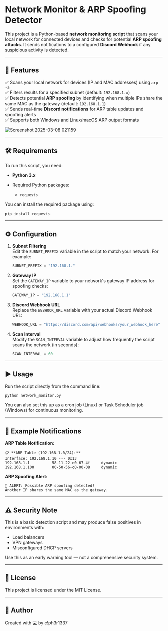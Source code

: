 # Network Monitor & ARP Spoofing Detector

This project is a Python-based **network monitoring script** that scans your local network for connected devices and checks for potential **ARP spoofing attacks**. It sends notifications to a configured **Discord Webhook** if any suspicious activity is detected.

---

## 🚀 Features

✅ Scans your local network for devices (IP and MAC addresses) using `arp -a`  
✅ Filters results for a specified subnet (default: `192.168.1.x`)  
✅ Detects potential **ARP spoofing** by identifying when multiple IPs share the same MAC as the gateway (default: `192.168.1.1`)  
✅ Sends real-time **Discord notifications** for ARP table updates and spoofing alerts  
✅ Supports both Windows and Linux/macOS ARP output formats

![Screenshot 2025-03-08 021159](https://github.com/user-attachments/assets/4b555f88-8ef7-43d3-9c08-996333475ad9)

---

## 🛠️ Requirements

To run this script, you need:

- **Python 3.x**

- Required Python packages:
  - `requests`

You can install the required package using:

```bash
pip install requests
```

---

## ⚙️ Configuration

1. **Subnet Filtering**  
   Edit the `SUBNET_PREFIX` variable in the script to match your network. For example:

   ```python
   SUBNET_PREFIX = "192.168.1."
   ```

2. **Gateway IP**  
   Set the `GATEWAY_IP` variable to your network's gateway IP address for spoofing checks:

   ```python
   GATEWAY_IP = "192.168.1.1"
   ```

3. **Discord Webhook URL**  
   Replace the `WEBHOOK_URL` variable with your actual Discord Webhook URL:

   ```python
   WEBHOOK_URL = "https://discord.com/api/webhooks/your_webhook_here"
   ```

4. **Scan Interval**  
   Modify the `SCAN_INTERVAL` variable to adjust how frequently the script scans the network (in seconds):

   ```python
   SCAN_INTERVAL = 60
   ```

---

## ▶️ Usage

Run the script directly from the command line:

```bash
python network_monitor.py
```

You can also set this up as a cron job (Linux) or Task Scheduler job (Windows) for continuous monitoring.

---

## 🔔 Example Notifications

**ARP Table Notification:**

```
📋 **ARP Table (192.168.1.0/24):**
Interface: 192.168.1.10 --- 0x13
192.168.1.1          58-11-22-e0-67-4f     dynamic
192.168.1.100        00-50-56-c0-00-08     dynamic
```

**ARP Spoofing Alert:**

```
🔔 ALERT: Possible ARP spoofing detected!
Another IP shares the same MAC as the gateway.
```

---

## ⚠️ Security Note

This is a basic detection script and may produce false positives in environments with:

- Load balancers  
- VPN gateways  
- Misconfigured DHCP servers  

Use this as an early warning tool — not a comprehensive security system.

---

## 📄 License

This project is licensed under the MIT License.

---

## 👤 Author

Created with 💻 by c!ph3r1337
